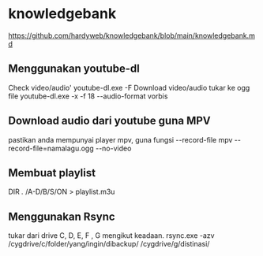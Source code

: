 # knowledgebank

<https://github.com/hardyweb/knowledgebank/blob/main/knowledgebank.md>


## Menggunakan youtube-dl
Check video/audio'
youtube-dl.exe -F <utube url>
Download video/audio tukar ke ogg file
youtube-dl.exe -x -f 18 --audio-format vorbis  <utube url>

## Download audio dari youtube guna MPV
pastikan anda mempunyai player mpv, guna fungsi --record-file
mpv --record-file=namalagu.ogg <url utube> --no-video

## Membuat playlist
DIR *.* /A-D/B/S/ON > playlist.m3u

## Menggunakan Rsync
tukar dari drive C, D, E, F , G mengikut keadaan.
rsync.exe -azv /cygdrive/c/folder/yang/ingin/dibackup/ /cygdrive/g/distinasi/



